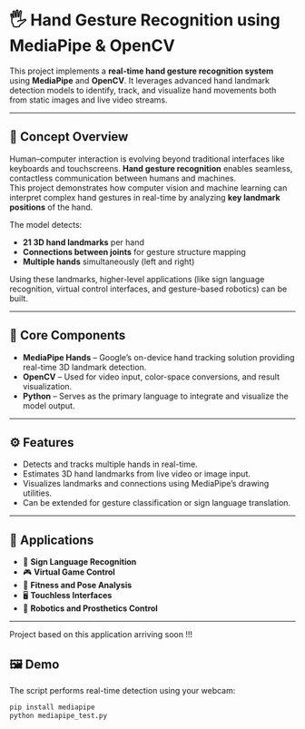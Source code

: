 # 🖐️ Hand Gesture Recognition using MediaPipe & OpenCV

This project implements a **real-time hand gesture recognition system** using **MediaPipe** and **OpenCV**. It leverages advanced hand landmark detection models to identify, track, and visualize hand movements both from static images and live video streams.

---

## 🚀 Concept Overview

Human–computer interaction is evolving beyond traditional interfaces like keyboards and touchscreens. **Hand gesture recognition** enables seamless, contactless communication between humans and machines.  
This project demonstrates how computer vision and machine learning can interpret complex hand gestures in real-time by analyzing **key landmark positions** of the hand.

The model detects:
- **21 3D hand landmarks** per hand
- **Connections between joints** for gesture structure mapping
- **Multiple hands** simultaneously (left and right)

Using these landmarks, higher-level applications (like sign language recognition, virtual control interfaces, and gesture-based robotics) can be built.

---

## 🧠 Core Components

- **MediaPipe Hands** – Google’s on-device hand tracking solution providing real-time 3D landmark detection.
- **OpenCV** – Used for video input, color-space conversions, and result visualization.
- **Python** – Serves as the primary language to integrate and visualize the model output.

---

## ⚙️ Features

- Detects and tracks multiple hands in real-time.
- Estimates 3D hand landmarks from live video or image input.
- Visualizes landmarks and connections using MediaPipe’s drawing utilities.
- Can be extended for gesture classification or sign language translation.

---

## 🧩 Applications

- 🤟 **Sign Language Recognition**
- 🎮 **Virtual Game Control**
- 🧘 **Fitness and Pose Analysis**
- 🖥️ **Touchless Interfaces**
- 🦾 **Robotics and Prosthetics Control**

---

Project based on this application arriving soon !!!

## 🖼️ Demo

The script performs real-time detection using your webcam:

```bash
pip install mediapipe
python mediapipe_test.py
